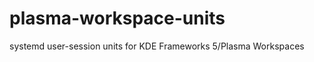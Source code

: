 plasma-workspace-units
======================

systemd user-session units for KDE Frameworks 5/Plasma Workspaces
